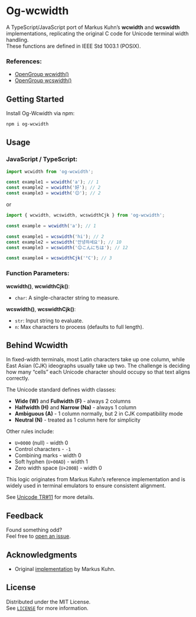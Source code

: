 # Og-wcwidth

A TypeScript/JavaScript port of Markus Kuhn’s **wcwidth** and **wcswidth** 
implementations, replicating the original C code for Unicode terminal width 
handling.  
These functions are defined in IEEE Std 1003.1 (POSIX).

### References:
- [OpenGroup wcwidth()](http://www.opengroup.org/onlinepubs/007904975/functions/wcwidth.html)  
- [OpenGroup wcswidth()](http://www.opengroup.org/onlinepubs/007904975/functions/wcswidth.html)


## Getting Started

Install Og-Wcwidth via npm:

```bash
npm i og-wcwidth
```


## Usage

<h3>JavaScript / TypeScript:</h3>

```ts
import wcwidth from 'og-wcwidth';

const example1 = wcwidth('a'); // 1
const example2 = wcwidth('好'); // 2
const example3 = wcwidth('😊'); // 2
```

or

```ts
import { wcwidth, wcswidth, wcswidthCjk } from 'og-wcwidth';

const example = wcwidth('a'); // 1

const example1 = wcswidth('hi'); // 2
const example2 = wcswidth('안녕하세요'); // 10
const example3 = wcswidth('😊こんにちは'); // 12

const example4 = wcswidthCjk('°C'); // 3
```

### Function Parameters:

**wcwidth()**, **wcwidthCjk()**:
- `char`: A single-character string to measure.

**wcswidth()**, **wcswidthCjk()**:
- `str`: Input string to evaluate.
- `n`: Max characters to process (defaults to full length).


## Behind Wcwidth

In fixed-width terminals, most Latin characters take up one column, while East 
Asian (CJK) ideographs usually take up two. The challenge is deciding how many 
“cells” each Unicode character should occupy so that text aligns correctly.

The Unicode standard defines width classes:
- **Wide (W)** and **Fullwidth (F)** - always 2 columns  
- **Halfwidth (H)** and **Narrow (Na)** - always 1 column  
- **Ambiguous (A)** - 1 column normally, but 2 in CJK compatibility mode  
- **Neutral (N)** - treated as 1 column here for simplicity  

Other rules include:
- `U+0000` (null) - width 0  
- Control characters - `-1`  
- Combining marks - width 0  
- Soft hyphen (`U+00AD`) - width 1  
- Zero width space (`U+200B`) - width 0  

This logic originates from Markus Kuhn’s reference implementation and is widely 
used in terminal emulators to ensure consistent alignment.

See [Unicode TR#11](http://www.unicode.org/unicode/reports/tr11/) for more details.


## Feedback

Found something odd?  
Feel free to [open an issue](https://github.com/dawsonhuang0/Og-Wcwidth/issues).


## Acknowledgments

- Original [implementation](http://www.cl.cam.ac.uk/~mgk25/ucs/wcwidth.c) by Markus Kuhn. 

## License

Distributed under the MIT License.  
See [`LICENSE`](LICENSE) for more information.
